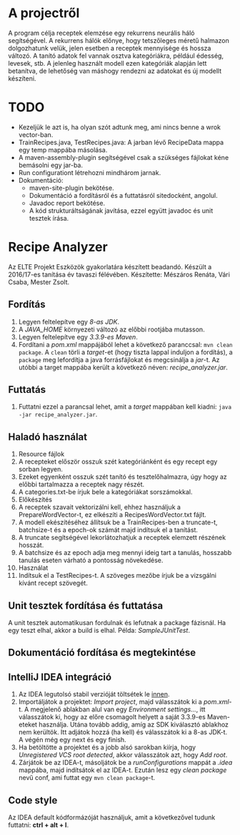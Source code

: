 # A projectről

A program célja receptek elemzése egy rekurrens neurális háló segítségével. A rekurrens hálók előnye, hogy tetszőleges méretű halmazon dolgozhatunk velük, jelen esetben a receptek mennyisége és hossza változó.
A tanító adatok fel vannak osztva kategóriákra, például édesség, levesek, stb. A jelenleg használt modell ezen kategóriák alapján lett betanítva, de lehetőség van máshogy rendezni az adatokat és új modellt készíteni.

# TODO

- Kezeljük le azt is, ha olyan szót adtunk meg, ami nincs benne a wrok vector-ban.
- TrainRecipes.java, TestRecipes.java: A jarban lévő RecipeData mappa egy temp mappába másolása.
- A maven-assembly-plugin segítségével csak a szükséges fájlokat kéne bemásolni egy jar-ba.
- Run configurationt létrehozni mindhárom jarnak.
- Dokumentáció:
    - maven-site-plugin bekötése.
    - Dokumentáció a fordításról és a futtatásról sitedocként, angolul.
    - Javadoc report bekötése.
    - A kód strukturáltságának javítása, ezzel együtt javadoc és unit tesztek írása.

# Recipe Analyzer

Az ELTE Projekt Eszközök gyakorlatára készített beadandó. Készült a 2016/17-es tanítása év tavaszi félévében. Készítette: Mészáros Renáta, Vári Csaba, Mester Zsolt.

## Fordítás

1. Legyen feltelepítve egy *8-as JDK*.
2. A *JAVA_HOME* környezeti változó az előbbi rootjába mutasson.
2. Legyen feltelepítve egy *3.3.9-es Maven*.
3. Fordítani a *pom.xml* mappájából lehet a következő paranccsal: `mvn clean package`. A `clean` törli a *target*-et (hogy tiszta lappal induljon a fordítás), a `package` meg lefordítja a java forrásfájlokat és megcsinálja a *jar*-t. Az utóbbi a target mappába került a következő néven: *recipe_analyzer.jar*.

## Futtatás

1. Futtatni ezzel a parancsal lehet, amit a *target* mappában kell kiadni: `java -jar recipe_analyzer.jar`.

## Haladó használat

1. Resource fájlok
  1. A recepteket először osszuk szét kategóriánként és egy recept egy sorban legyen.
  2. Ezeket egyenként osszuk szét tanító és tesztelőhalmazra, úgy hogy az előbbi tartalmazza a receptek nagy részét.
  3. A categories.txt-be írjuk bele a kategóriákat sorszámokkal.
2. Előkészítés
  1. A receptek szavait vektorizálni kell, ehhez használjuk a PrepareWordVector-t, ez elkészíti a RecipesWordVector.txt fájlt.
  2. A modell ekészítéséhez állítsuk be a TrainRecipes-ben a truncate-t, batchsize-t és a epoch-ok számát majd indítsuk el a tanítást.
  3. A truncate segítségével lekorlátozhatjuk a receptek elemzett részének hosszát.
  4. A batchsize és az epoch adja meg mennyi ideig tart a tanulás, hosszabb tanulás eseten várható a pontosság növekedése.
3. Használat
  1. Indítsuk el a TestRecipes-t. A szöveges mezőbe írjuk be a vizsgálni kívánt recept szövegét.


## Unit tesztek fordítása és futtatása

A unit tesztek automatikusan fordulnak és lefutnak a package fázisnál. Ha egy teszt elhal, akkor a build is elhal. Példa: *SampleJUnitTest*.

## Dokumentáció fordítása és megtekintése

## IntelliJ IDEA integráció

1. Az IDEA legutolsó stabil verzióját töltsétek le [innen](https://www.jetbrains.com/idea/download/).
2. Importáljátok a projektet: *Import project*, majd válasszátok ki a *pom.xml*-t. A megjelenő ablakban alul van egy *Environment settings...*, itt válasszátok ki, hogy az előre csomagolt helyett a saját 3.3.9-es Maven-eteket használja. Utána tovább addig, amíg az SDK kiválasztó ablakhoz nem kerültök. Itt adjátok hozzá (ha kell) és válasszátok ki a 8-as JDK-t. A végén még egy next és egy finish.
3. Ha betöltötte a projektet és a jobb alsó sarokban kiírja, hogy *Unregistered VCS root detected*, akkor válasszátok azt, hogy *Add root*.
4. Zárjátok be az IDEA-t, másoljátok be a *runConfigurations* mappát a *.idea* mappába, majd indítsátok el az IDEA-t. Ezután lesz egy *clean package* nevű conf, ami futtat egy `mvn clean package`-t.

## Code style

Az IDEA default kódformázóját használjuk, amit a következővel tudunk futtatni: **ctrl + alt + l**.
